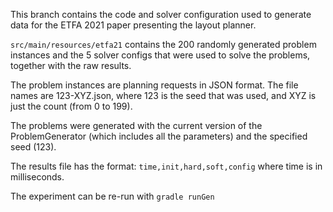 This branch contains the code and solver configuration used to generate
data for the ETFA 2021 paper presenting the layout planner.

`src/main/resources/etfa21` contains the 200 randomly generated problem
instances and the 5 solver configs that were used to solve the problems,
together with the raw results.

The problem instances are planning requests in JSON format. The file
names are 123-XYZ.json, where 123 is the seed that was used, and XYZ
is just the count (from 0 to 199).

The problems were generated with the current version of the
ProblemGenerator (which includes all the parameters) and the specified
seed (123).

The results file has the format:
`time,init,hard,soft,config`
where time is in milliseconds.

The experiment can be re-run with `gradle runGen`
